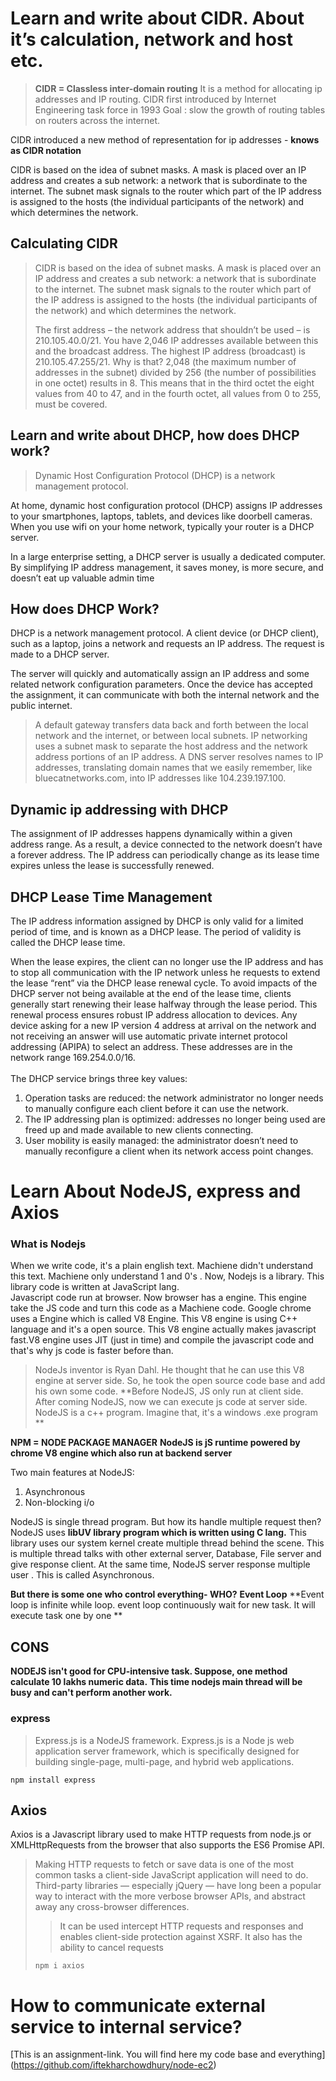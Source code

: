 # Learn and write about CIDR. About it’s calculation, network and host etc.

> **CIDR = Classless inter-domain routing**
> It is a method for allocating ip addresses and IP routing.
> CIDR first introduced by Internet Engineering task force in 1993
> Goal : slow the growth of routing tables on routers across the internet.

CIDR introduced a new method of representation for ip addresses - **knows as CIDR notation**

CIDR is based on the idea of subnet masks. A mask is placed over an IP address and creates a sub network: a network that is subordinate to the internet. The subnet mask signals to the router which part of the IP address is assigned to the hosts (the individual participants of the network) and which determines the network.

## Calculating CIDR

<blockquote>
CIDR is based on the idea of subnet masks. A mask is placed over an IP address and creates a sub network: a network that is subordinate to the internet. The subnet mask signals to the router which part of the IP address is assigned to the hosts (the individual participants of the network) and which determines the network.

The first address – the network address that shouldn’t be used – is 210.105.40.0/21. You have 2,046 IP addresses available between this and the broadcast address. The highest IP address (broadcast) is 210.105.47.255/21. Why is that? 2,048 (the maximum number of addresses in the subnet) divided by 256 (the number of possibilities in one octet) results in 8. This means that in the third octet the eight values from 40 to 47, and in the fourth octet, all values from 0 to 255, must be covered.


</blockquote>

## Learn and write about DHCP, how does DHCP work? 

> Dynamic Host Configuration Protocol (DHCP) is a network management protocol.

At home, dynamic host configuration protocol (DHCP) assigns IP addresses to your smartphones, laptops, tablets, and devices like doorbell cameras. When you use wifi on your home network, typically your router is a DHCP server.<br/>

In a large enterprise setting, a DHCP server is usually a dedicated computer. By simplifying IP address management, it saves money, is more secure, and doesn’t eat up valuable admin time

## How does DHCP Work?

DHCP is a network management protocol. A client device (or DHCP client), such as a laptop, joins a network and requests an IP address. The request is made to a DHCP server.<br/>


The server will quickly and automatically assign an IP address and some related network configuration parameters. Once the device has accepted the assignment, it can communicate with both the internal network and the public internet.<br/>

> A default gateway transfers data back and forth between the local network and the internet, or between local subnets.
> IP networking uses a subnet mask to separate the host address and the network address portions of an IP address.
> A DNS server resolves names to IP addresses, translating domain names that we easily remember, like bluecatnetworks.com, into IP addresses like 104.239.197.100.

## Dynamic ip addressing with DHCP

The assignment of IP addresses happens dynamically within a given address range. As a result, a device connected to the network doesn’t have a forever address. The IP address can periodically change as its lease time expires unless the lease is successfully renewed.<br/>


## DHCP Lease Time Management

The IP address information assigned by DHCP is only valid for a limited period of time, and is known as a DHCP lease. The period of validity is called the DHCP lease time.<br/>

When the lease expires, the client can no longer use the IP address and has to stop all communication with the IP network unless he requests to extend the lease “rent” via the DHCP lease renewal cycle. To avoid impacts of the DHCP server not being available at the end of the lease time, clients generally start renewing their lease halfway through the lease period. This renewal process ensures robust IP address allocation to devices. Any device asking for a new IP version 4 address at arrival on the network and not receiving an answer will use automatic private internet protocol addressing (APIPA) to select an address. These addresses are in the network range 169.254.0.0/16.<br/>
<br/>
The DHCP service brings three key values:

1. Operation tasks are reduced: the network administrator no longer needs to manually configure each client before it can use the network. <br/>
2. The IP addressing plan is optimized: addresses no longer being used are freed up and made available to new clients connecting.<br/>
3. User mobility is easily managed: the administrator doesn’t need to manually reconfigure a client when its network access point changes.


# Learn About NodeJS, express and Axios

### What is Nodejs

When we write code, it's a plain english text. Machiene didn't understand this text. Machiene only
understand 1 and 0's . Now, Nodejs is a library. This library code is written at JavaScript lang.<br/>
Javascript code run at browser. Now browser has a engine. This engine take the JS code and turn this code as a Machiene code. Google chrome uses a Engine which is called V8 Engine. This V8 engine is using C++ language and it's a open source. This  V8 engine actually makes javascript fast.V8 engine uses JIT (just in time) and compile the javascript code and that's why js code is faster before than.

> NodeJs inventor is Ryan Dahl. He thought that he can use this V8 engine at server side. So, he took the open source code base and add his own some code. 
**Before NodeJS, JS only run at client side. After coming NodeJS, now we can execute js code at server side. NodeJS is a c++ program. Imagine that, it's a windows .exe program **

**NPM = NODE PACKAGE MANAGER**
**NodeJS is jS runtime powered by chrome V8 engine which also run at backend server**

Two main features at NodeJS:

1. Asynchronous 
2. Non-blocking i/o

NodeJS is single thread program. But how its handle multiple request then? <br/>
NodeJS uses **libUV library program which is written using C lang.**
This library uses our system kernel create multiple thread behind the scene.
This is multiple thread talks with other external server, Database, File server and give response 
client. At the same time, NodeJS server response multiple user . This is called Asynchronous.


**But there is some one who control everything- WHO?**
**Event Loop**
**Event loop is infinite while loop. event loop continuously wait for new task. It will execute task one by one **

## CONS
**NODEJS isn't good for CPU-intensive task. Suppose, one method calculate 10 lakhs numeric data.**
**This time nodejs main thread will be busy and can't perform another work.**



### express

> Express.js is a NodeJS framework. Express.js is a Node js web application server framework, which is specifically designed for building single-page, multi-page, and hybrid web applications.

```npm install express```

## Axios

Axios is a Javascript library used to make HTTP requests from node.js or XMLHttpRequests from the browser that also supports the ES6 Promise API.

<blockquote>
<p>
Making HTTP requests to fetch or save data is one of the most common tasks a client-side JavaScript application will need to do. Third-party libraries — especially jQuery — have long been a popular way to interact with the more verbose browser APIs, and abstract away any cross-browser differences.

>  It can be used intercept HTTP requests and responses and enables client-side protection against XSRF. It also has the ability to cancel requests
</p>

`npm i axios`


</blockquote>


# How to communicate external service to internal service?

[This is an assignment-link. You will find here my code base and everything] (https://github.com/iftekharchowdhury/node-ec2)






